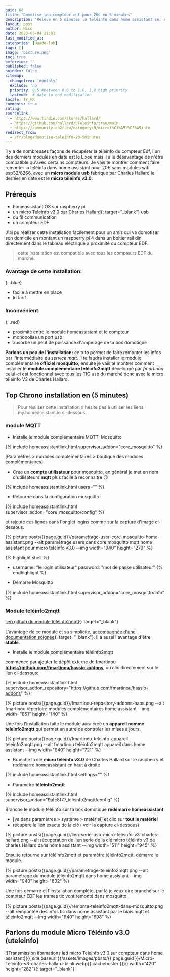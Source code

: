```yaml
---
guid: 68
title: "Domotise ton compteur edf pour 20€ en 5 minutes"
description: "Relève en 5 minutes la téléinfo dans home assistant sur n'importe quel compteur edf avec une clé micro téléinfo v3.0 par charles Hallard à 20€"
layout: post
author: Nico
date: 2023-06-04 21:01
last_modified_at: 
categories: [Haade-lab]
tags: []
image: 'picture.png'
toc: true
beforetoc: ''
published: false
noindex: false
sitemap:
  changefreq: 'monthly'
  exclude: 'no'
  priority: 0.5 #between 0.0 to 1.0, 1.0 high priority
  lastmod:  # date to end modification
locale: fr_FR
comments: true
rating:  
sourcelink:
  - https://www.tindie.com/stores/hallard/
  - https://github.com/hallard/uTeleinfo/tree/main
  - https://community.ch2i.eu/category/9/microt%C3%A9l%C3%A9info
redirect_from: 
  - /fr/blog/domotise-teleinfo-20-5minutes
---
```


Il y a de nombreuses façons de récupérer la téléinfo du compteur Edf, l'un des derniers modules en date est le Lixee mais il a le désavantage de n'être compatible qu'avec certains compteurs. Je vais te montrer comment faire remonter la téléinfo dans home assistant pour 20€ sans modules wifi esp32/8266, avec un **micro module usb** fabriqué par Charles Hallard le dernier en date est le **micro téléinfo v3.0**.

## Prérequis
- homeassistant OS sur raspberry pi
- un [micro Teleinfo v3.0 par Charles Hallard](https://www.tindie.com/products/hallard/micro-teleinfo-v30/){: target="_blank"} usb
- du fil communication
- un compteur EDF

J'ai pu réaliser cette installation facilement pour un amis qui va domotiser son domicile en montant un raspberry pi 4 dans un boitier rail din directement dans le tableau éléctrique à proximité du compteur EDF.

> cette installation est compatible avec tous les compteurs EDF du marché.

### Avantage de cette installation:
{: .blue}
- facile à mettre en place
- le tarif

### Inconvénient:
{: .red}
- proximité entre le module homeassistant et le compteur
- monopolise un port usb
- absorbe un peut de puissance d'ampérage de ta box domotique

**Parlons un peu de l'installation:** ce tuto permet de faire remonter les infos par l'intermédiaire du *service mqtt*. Il te faudra installer le module complémentaire **officiel mosquitto**, ensuite je vais te montrer comment installer le **module complémentaire téléinfo2mqtt** développé par *fmartinou* celui-ci est fonctionnel avec tous les TIC usb du marché donc avec le micro téléinfo V3 de Charles Hallard.

## Top Chrono installation en (5 minutes)

> Pour réaliser cette installation n'hésite pas à utiliser les liens my.homeassistant.io ci-dessous.

### module MQTT

- Installe le module complémentaire MQTT, Mosquitto

{% include homeassistantlink.html supervisor_addon="core_mosquitto" %}

[Paramètres > modules complémentaires > boutique des modules complémentaires]

- Crée un **compte utilisateur** pour mosquitto, en général je met en nom d'utilisateurs **mqtt** plus facile à reconnaitre 😏

{% include homeassistantlink.html users="" %}

- Retourne dans la configuration mosquitto

{% include homeassistantlink.html supervisor_addon="core_mosquitto/config" %}

et rajoute ces lignes dans l'onglet logins comme sur la capture d'image ci-dessous.

{% picture posts/{{page.guid}}/parametrage-user-core-mosquitto-home-assistant.png --alt paramétrage users dans core mosquitto mqtt home assistant pour micro téléinfo v3.0 --img width="940" height="279" %}

{% highlight shell %}
- username: "le login utilisateur"
  password: "mot de passe utilisateur"
{% endhighlight %}

- Démarre Mosquitto

{% include homeassistantlink.html supervisor_addon="core_mosquitto/info" %}

### Module téléinfo2mqtt

[lien github du module téléinfo2mqtt](https://github.com/fmartinou/teleinfo2mqtt){: target="_blank"}

L'avantage de ce module et sa simplicité, [accompagnée d'une documentation soignée](https://fmartinou.github.io/teleinfo2mqtt/#/introduction/){: target="_blank"}. Il a aussi l'avantage d'être **stable**.

- Installe le module complémentaire téléinfo2mqtt

commence par ajouter le dépôt externe de fmartinou **https://github.com/fmartinou/hassio-addons**, ou clic directement sur le lien ci-dessous:

{% include homeassistantlink.html supervisor_addon_repository="https://github.com/fmartinou/hassio-addons" %}

{% picture posts/{{page.guid}}/fmartinou-repository-addons-haos.png --alt fmartinou répertoire modules complémentaires home assistant --img width="851" height="140" %}


Une fois l'installation faite le module aura créé un **appareil nommé teleinfo2mqtt** qui permet en autre de controler les mises à jours.

{% picture posts/{{page.guid}}/fmartinou-teleinfo-appareil-teleinfo2mqtt.png --alt fmartinou téléinfo2mqtt appareil dans home assistant --img width="940" height="721" %}

- Branche la clé **micro téléinfo v3.0** de Charles Hallard sur le raspberry et redémarre homeassistant en haut à droite

{% include homeassistantlink.html settings="" %}

- Paramètre **téléinfo2mqtt**

{% include homeassistantlink.html supervisor_addon="9afc8f77_teleinfo2mqtt/config" %}

Branche le module téléinfo sur ta box domotique
**redémarre homeassistant**
- [va dans paramètres > système > matériel] et clic sur **tout le matériel**
- récupère le lien exacte de la clé ( voir la capture ci-dessous)

{% picture posts/{{page.guid}}/lien-serie-usb-micro-teleinfo-v3-charles-hallard.png --alt récupération du lien serie de la clé micro téléinfo v3 de charles Hallard dans home assistant --img width="511" height="945" %}

Ensuite retourne sur téléinfo2mqtt et paramètre téléinfo2mqtt, démarre le module.

{% picture posts/{{page.guid}}/parametrage-teleinfo2mqtt.png --alt paramétrage du module téléinfo2mqtt dans home assistant --img width="940" height="832" %}

Une fois démarré et l'installation complète, par là je veux dire branché sur le compteur EDF les trames tic vont remonté dans mosquitto.

{% picture posts/{{page.guid}}/remonte-teleinfo2mqtt-dans-mosquitto.png --alt rempontée des infos tic dans home assistant par le biais mqtt et téléinfo2mqtt --img width="940" height="698" %}

## Parlons du module Micro Téléinfo v3.0 (uteleinfo)

![Transmission iformations led micro Teleinfo v3.0 sur compteur dans home assistant]({{ site.baseurl }}/assets/images/posts/{{ page.guid }}/Micro-Teleinfo-v3-charles-hallard-blink.webp{{ cachebuster }}){: width="420" height="282"}{: target="_blank"}
